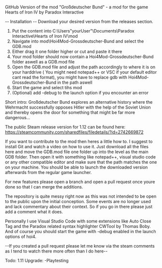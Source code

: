 GitHub Version of the mod "Großdeutscher Bund" - a mod for the game Hearts of Iron IV by Paradox Interactive

-- Installation --
Download your desired version from the releases section. 
1. Put the content into C:\Users\"yourUser"\Documents\Paradox Interactive\Hearts of Iron IV\mod
2. Navigate into mod\Hoi4Mod-Grossdeutscher-Bund and select the GDB.mod
3. Either drag it one folder higher or cut and paste it there
4. Your mod folder should now contain a Hoi4Mod-Grossdeutscher-Bund folder aswell as a GDB.mod file
5. Open the GDB.mod file and adjust the path accordingly to where it is on your harddrive ( You might need notepad++ or VSC if your default editor cant read the format), you might have to replace gdb with Hoi4Mod-Grossdeutscher-Bund in the path aswell
6. Start the game and select tihs mod
7. (Optional) add -debug to the launch option if you encounter an error


Short intro:
Großdeutscher Bund explores an alternative history where the Wehrmacht successfully opposes Hitler with the help of the Soviet Union and thereby opens the door for something that might be far more dangerous...

The public Steam release version for 1.12 can be found here: https://steamcommunity.com/sharedfiles/filedetails/?id=2742669872

If you want to contribute to the mod then heres a little how to. I suggest to install Git and watch a video on how to use it.
Just download all the files here and move the GDB.mod file one folder up into the level as the main GDB folder. Then open it with something like notepad++, visual studio code or any other compatible editor and make sure that the path matches the one on your machine. You should be able to launch the downloaded version afterwards from the regular game launcher.

For new features please open a branch and open a pull request once youre done so that I can merge the additions.

The repository is quite messy right now as this was not intended to be open to the public upon the initial conception. Some events are no longer used and lack commentary about their context. So if you go in there please just add a comment what it does. 

Personally I use Visual Studio Code with some extensions like Auto Close Tag and the Paradox related syntax highlighter CWTool by Thomas Boby. And of course you should start the game with -debug enabled in the launch options of hoi4.

--If you created a pull request please let me know via the steam comments as I tend to watch there more often than I do here--

Todo:
1.11 Upgrade:
-Playtesting
